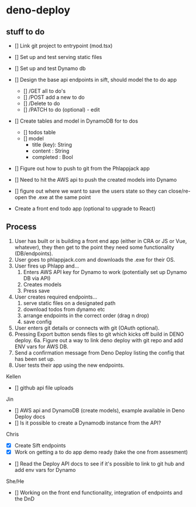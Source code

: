 # deno-deploy

## stuff to do

- [] Link git project to entrypoint (mod.tsx)
- [] Set up and test serving static files
- [] Set up and test Dynamo db
- [] Design the base api endpoints in sift, should model the to do app
    - [] /GET all to do's
    - [] /POST add a new to do
    - [] /Delete to do
    - [] /PATCH to do (optional) - edit
- [] Create tables and model in DynamoDB for to dos
    - [] todos table
    - [] model 
        - title (key): String
        - content : String
        - completed : Bool
- [] Figure out how to push to git from the Phlappjack app
- [] Need to hit the AWS api to push the created models into Dynamo
- [] figure out where we want to save the users state so they can close/re-open the .exe at the same point



- Create a front end todo app (optional to upgrade to React)



## Process

1. User has built or is building a front end app (either in CRA or JS or Vue, whatever), they then get to the point they need some functionality (DB/endpoints).
2. User goes to phlappjack.com and downloads the .exe for their OS.
3. User fires up Phlapp and...
    1. Enters AWS API key for Dynamo to work (potentially set up Dynamo DB via API)
    2. Creates models
    3. Press save
4. User creates required endpoints...
    1. serve static files on a designated path
    2. download todos from dynamo etc
    3. arrange endpoints in the correct order (drag n drop)
    4. save config
5. User enters git details or connects with git (OAuth optional).
6. Pressing Export button sends files to git which kicks off build in DENO deploy.
6a. Figure out a way to link deno deploy with git repo and add ENV vars for AWS DB.
7. Send a confirmation message from Deno Deploy listing the config that has been set up.
8. User tests their app using the new endpoints.


Kellen
- [] github api file uploads

Jin
- [] AWS api and DynamoDB (create models), example available in Deno Deploy docs
- [] Is it possible to create a Dynamodb instance from the API?

Chris 
- [x] Create Sift endpoints
- [x] Work on getting a to do app demo ready (take the one from assesment)
- [] Read the Deploy API docs to see if it's possible to link to git hub and add env vars for Dynamo 

She/He
- [] Working on the front end functionality, integration of endpoints and the DnD